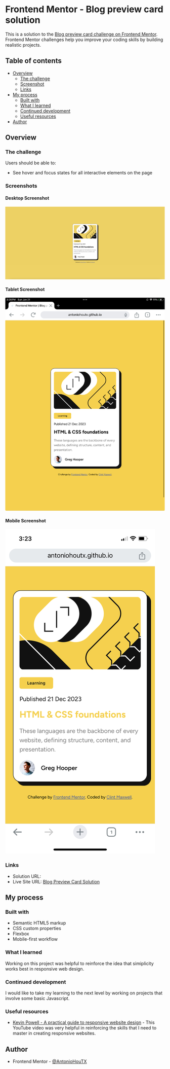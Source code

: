 # Frontend Mentor - Blog preview card solution

This is a solution to the [Blog preview card challenge on Frontend Mentor](https://www.frontendmentor.io/challenges/blog-preview-card-ckPaj01IcS). Frontend Mentor challenges help you improve your coding skills by building realistic projects.

## Table of contents

- [Overview](#overview)
  - [The challenge](#the-challenge)
  - [Screenshot](#screenshot)
  - [Links](#links)
- [My process](#my-process)
  - [Built with](#built-with)
  - [What I learned](#what-i-learned)
  - [Continued development](#continued-development)
  - [Useful resources](#useful-resources)
- [Author](#author)



## Overview

### The challenge

Users should be able to:

- See hover and focus states for all interactive elements on the page

### Screenshots

#### Desktop Screenshot
![Desktop Version](./images/desktop%20screenshot.jpg)

#### Tablet Screenshot

![](./images/tablet%20screenshot.jpeg)

#### Mobile Screenshot

![](./images/mobile%20screenshot.jpeg)


### Links

- Solution URL: []()
- Live Site URL: [Blog Preview Card Solution](https://antoniohoutx.github.io/blog-preview-card-main/)

## My process

### Built with

- Semantic HTML5 markup
- CSS custom properties
- Flexbox
- Mobile-first workflow

### What I learned

Working on this project was helpful to reinforce the idea that simiplicity works best in responsive web design.


### Continued development

I would like to take my learning to the next level by working on projects that involve some basic Javascript.


### Useful resources

- [Kevin Powell - A practical guide to responsive website design](https://youtu.be/x4u1yp3Msao?si=xMxqEWk32ID5cf2b) - This YouTube video was very helpful in reinforcing the skills that I need to master in creating responsive websites.



## Author

- Frontend Mentor - [@AntonioHouTX](https://www.frontendmentor.io/profile/AntonioHouTX)
